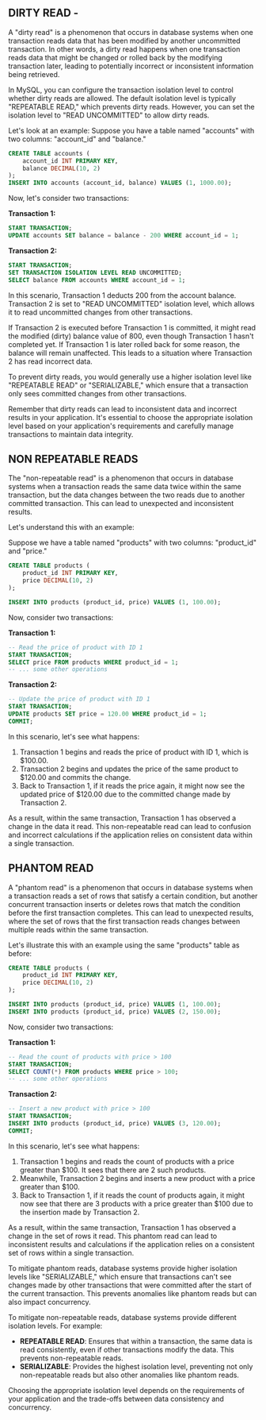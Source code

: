 ## DIRTY READ -

A "dirty read" is a phenomenon that occurs in database systems when one transaction reads data that has been modified by another uncommitted transaction.
In other words, a dirty read happens when one transaction reads data that might be changed or rolled back by the modifying transaction later, leading to
potentially incorrect or inconsistent information being retrieved.

In MySQL, you can configure the transaction isolation level to control whether dirty reads are allowed. The default isolation level is typically "REPEATABLE READ,"
which prevents dirty reads. However, you can set the isolation level to "READ UNCOMMITTED" to allow dirty reads.

Let's look at an example:
Suppose you have a table named "accounts" with two columns: "account_id" and "balance."

```sql
CREATE TABLE accounts (
    account_id INT PRIMARY KEY,
    balance DECIMAL(10, 2)
);
INSERT INTO accounts (account_id, balance) VALUES (1, 1000.00);
```

Now, let's consider two transactions:

**Transaction 1:**

```sql
START TRANSACTION;
UPDATE accounts SET balance = balance - 200 WHERE account_id = 1;
```

**Transaction 2:**

```sql
START TRANSACTION;
SET TRANSACTION ISOLATION LEVEL READ UNCOMMITTED;
SELECT balance FROM accounts WHERE account_id = 1;
```

In this scenario, Transaction 1 deducts 200 from the account balance. Transaction 2 is set to "READ UNCOMMITTED" isolation level, which allows it to read
uncommitted changes from other transactions.

If Transaction 2 is executed before Transaction 1 is committed, it might read the modified (dirty) balance value of 800, even though Transaction 1 hasn't
completed yet. If Transaction 1 is later rolled back for some reason, the balance will remain unaffected. This leads to a situation where Transaction 2
has read incorrect data.

To prevent dirty reads, you would generally use a higher isolation level like "REPEATABLE READ" or "SERIALIZABLE," which ensure that a transaction only
sees committed changes from other transactions.

Remember that dirty reads can lead to inconsistent data and incorrect results in your application. It's essential to choose the appropriate isolation
level based on your application's requirements and carefully manage transactions to maintain data integrity.

## NON REPEATABLE READS

The "non-repeatable read" is a phenomenon that occurs in database systems when a transaction reads the same data twice within the same transaction, but the data changes between the two reads due to another committed transaction. This can lead to unexpected and inconsistent results.

Let's understand this with an example:

Suppose we have a table named "products" with two columns: "product_id" and "price."

```sql
CREATE TABLE products (
    product_id INT PRIMARY KEY,
    price DECIMAL(10, 2)
);

INSERT INTO products (product_id, price) VALUES (1, 100.00);
```

Now, consider two transactions:

**Transaction 1:**

```sql
-- Read the price of product with ID 1
START TRANSACTION;
SELECT price FROM products WHERE product_id = 1;
-- ... some other operations
```

**Transaction 2:**

```sql
-- Update the price of product with ID 1
START TRANSACTION;
UPDATE products SET price = 120.00 WHERE product_id = 1;
COMMIT;
```

In this scenario, let's see what happens:

1. Transaction 1 begins and reads the price of product with ID 1, which is $100.00.
2. Transaction 2 begins and updates the price of the same product to $120.00 and commits the change.
3. Back to Transaction 1, if it reads the price again, it might now see the updated price of $120.00 due to the committed change made by Transaction 2.

As a result, within the same transaction, Transaction 1 has observed a change in the data it read. This non-repeatable read can lead to confusion and incorrect calculations if the application relies on consistent data within a single transaction.

## PHANTOM READ

A "phantom read" is a phenomenon that occurs in database systems when a transaction reads a set of rows that satisfy a certain condition, but another concurrent transaction inserts or deletes rows that match the condition before the first transaction completes. This can lead to unexpected results,
where the set of rows that the first transaction reads changes between multiple reads within the same transaction.

Let's illustrate this with an example using the same "products" table as before:

```sql
CREATE TABLE products (
    product_id INT PRIMARY KEY,
    price DECIMAL(10, 2)
);

INSERT INTO products (product_id, price) VALUES (1, 100.00);
INSERT INTO products (product_id, price) VALUES (2, 150.00);
```

Now, consider two transactions:

**Transaction 1:**

```sql
-- Read the count of products with price > 100
START TRANSACTION;
SELECT COUNT(*) FROM products WHERE price > 100;
-- ... some other operations
```

**Transaction 2:**

```sql
-- Insert a new product with price > 100
START TRANSACTION;
INSERT INTO products (product_id, price) VALUES (3, 120.00);
COMMIT;
```

In this scenario, let's see what happens:

1. Transaction 1 begins and reads the count of products with a price greater than $100. It sees that there are 2 such products.
2. Meanwhile, Transaction 2 begins and inserts a new product with a price greater than $100.
3. Back to Transaction 1, if it reads the count of products again, it might now see that there are 3 products with a price greater than $100 due to the
   insertion made by Transaction 2.

As a result, within the same transaction, Transaction 1 has observed a change in the set of rows it read. This phantom read can lead to inconsistent
results and calculations if the application relies on a consistent set of rows within a single transaction.

To mitigate phantom reads, database systems provide higher isolation levels like "SERIALIZABLE," which ensure that transactions can't see changes made by other transactions that were committed after the start of the current transaction. This prevents anomalies like phantom reads but can also impact concurrency.

To mitigate non-repeatable reads, database systems provide different isolation levels. For example:

- **REPEATABLE READ**: Ensures that within a transaction, the same data is read consistently, even if other transactions modify the data. This prevents non-repeatable reads.
- **SERIALIZABLE**: Provides the highest isolation level, preventing not only non-repeatable reads but also other anomalies like phantom reads.

Choosing the appropriate isolation level depends on the requirements of your application and the trade-offs between data consistency and concurrency.

